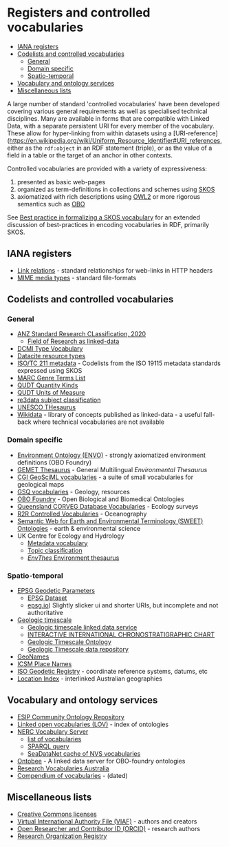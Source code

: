 # Registers and controlled vocabularies

<!-- TOC depthFrom:2 -->
- [IANA registers](#iana-registers)
- [Codelists and controlled vocabularies](#codelists-and-controlled-vocabularies)
  - [General](#general)
  - [Domain specific](#domain-specific)
  - [Spatio-temporal](#spatio-temporal)
- [Vocabulary and ontology services](#vocabulary-and-ontology-services)
- [Miscellaneous lists](#miscellaneous-lists)
<!-- /TOC -->

A large number of standard 'controlled vocabularies' have been developed covering various general requirements as well as specialised technical disciplines. 
Many are available in forms that are compatible with Linked Data, with a separate persistent URI for every member of the vocabulary. 
These allow for hyper-linking from within datasets using a [URI-reference](https://en.wikipedia.org/wiki/Uniform_Resource_Identifier#URI_references, either as the `rdf:object` in an RDF statement (triple), or as the value of a field in a table or the target of an anchor in other contexts. 

Controlled vocabularies are provided with a variety of expressiveness: 
1. presented as basic web-pages
2. organized as term-definitions in collections and schemes using [SKOS](https://www.w3.org/TR/skos-primer/)
3. axiomatized with rich descriptions using [OWL2](https://www.w3.org/TR/owl2-primer/) or more rigorous semantics such as [OBO](http://www.obofoundry.org/) 

See [Best practice in formalizing a SKOS vocabulary](skos-bp.md) for an extended discussion of best-practices in encoding vocabularies in RDF, primarily SKOS. 

## IANA registers
- [Link relations](https://www.iana.org/assignments/link-relations/link-relations.xhtml) - standard relationships for web-links in HTTP headers
- [MIME media types](https://www.iana.org/assignments/media-types/media-types.xhtml) - standard file-formats

## Codelists and controlled vocabularies
### General
- [ANZ Standard Research CLassification, 2020](https://www.abs.gov.au/AUSSTATS/abs@.nsf/Lookup/1297.0Main+Features12020)
  - [Field of Research as linked-data](https://vocabs.ands.org.au/repository/api/lda/anzsrc-for/concept)
- [DCMI Type Vocabulary](https://www.dublincore.org/specifications/dublin-core/dcmi-terms/#section-7)
- [Datacite resource types](https://schema.datacite.org/meta/kernel-4.1/include/datacite-resourceType-v4.1.xsd)
- [ISO/TC 211 metadata](http://registry.it.csiro.au/def/isotc211) - Codelists from the ISO 19115 metadata standards expressed using SKOS
- [MARC Genre Terms List](https://id.loc.gov/vocabulary/marcgt.html)
- [QUDT Quantity Kinds](http://www.qudt.org/doc/2020/08/DOC_VOCAB-QUANTITY-KINDS-ALL-v2.1.html)
- [QUDT Units of Measure](http://www.qudt.org/doc/2020/08/DOC_VOCAB-UNITS-ALL-v2.1.html)
- [re3data subject classification](https://www.re3data.org/browse/by-subject/)
- [UNESCO THesaurus](https://skos.um.es/unescothes/)
- [Wikidata](http://www.wikidata.org) - library of concepts published as linked-data - a useful fall-back where technical vocabularies are not available 

### Domain specific
- [Environment Ontology (ENVO)](http://environmentontology.org/) - strongly axiomatized environment definitions (OBO Foundry)
- [GEMET Thesaurus](https://www.eionet.europa.eu/gemet/en/webservices/) - General Multilingual _Environmental Thesaurus_ 
- [CGI GeoSciML vocabularies](https://geosciml.org/resource/) - a suite of small vocabularies for geological maps
- [GSQ vocabularies](https://github.com/geological-survey-of-queensland/vocabularies/tree/master/vocabularies) - Geology, resources
- [OBO Foundry](http://www.obofoundry.org/) - Open Biological and Biomedical Ontologies
- [Queensland CORVEG Database Vocabularies](https://linkeddata.tern.org.au/viewer/corveg/) - Ecology surveys
- [R2R Controlled Vocabularies](https://www.rvdata.us/about/technical-details/vocabularies) - Oceanography
- [Semantic Web for Earth and Environmental Terminology (SWEET) Ontologies](https://github.com/ESIPFed/sweet) - earth & environmental science 
- UK Centre for Ecology and Hydrology 
  - [Metadata vocabulary](http://vocabs.ceh.ac.uk/edg/tbl/cehmd.editor)
  - [Topic classification](http://vocabs.ceh.ac.uk/edg/tbl/cehmd.editor#http%3A%2F%2Fonto.nerc.ac.uk%2FCEHMD%2Ftopic)
  - [_EnvThes_ Environment thesaurus](http://vocabs.ceh.ac.uk/edg/tbl/EnvThes.editor) 

### Spatio-temporal 
- [EPSG Geodetic Parameters](http://www.epsg-registry.org/)
  - [EPSG Dataset](http://www.epsg.org/EPSGDataset/DownloadDataset.aspx)
  - [epsg.io](http://epsg.io)) Slightly slicker ui and shorter URIs, but incomplete and not authoritative
- [Geologic timescale](https://vocabs.ands.org.au/viewById/196)
  - [Geologic timescale linked data service](http://resource.geosciml.org/classifier/ics/ischart)
  - [INTERACTIVE INTERNATIONAL CHRONOSTRATIGRAPHIC CHART](https://kurrawong.net/timescale/)
  - [Geologic Timescale Ontology](https://github.com/CGI-IUGS/timescale-ont)
  - [Geologic Timescale data repository](https://github.com/CGI-IUGS/timescale-data)
- [GeoNames](http://www.geonames.org/)
- [ICSM Place Names](https://placenames.fsdf.org.au/)
- [ISO Geodetic Registry](https://geodetic.isotc211.org/) - coordinate reference systems, datums, etc
- [Location Index](http://loci.cat/) - interlinked Australian geographies

## Vocabulary and ontology services
- [ESIP Community Ontology Repository](http://cor.esipfed.org/ont/#/) 
- [Linked open vocabularies (LOV)](https://lov.linkeddata.es/) - index of ontologies
- [NERC Vocabulary Server](https://www.bodc.ac.uk/resources/products/web_services/vocab/)
  - [list of vocabularies](https://vocab.nerc.ac.uk/collection/)
  - [SPARQL query](http://vocab.nerc.ac.uk/sparql/)
  - [SeaDataNet cache of NVS vocabularies](http://seadatanet.maris2.nl/v_bodc_vocab_v2/welcome.asp)
- [Ontobee](http://www.ontobee.org/) - A linked data server for OBO-foundry ontologies
- [Research Vocabularies Australia](https://vocabs.ands.org.au/)
- [Compendium of vocabularies](https://confluence.csiro.au/display/VOCAB/Compendium+of+vocabularies) - (dated)

## Miscellaneous lists
- [Creative Commons licenses](http://creativecommons.org/licenses/)
- [Virtual International Authority File (VIAF)](http://viaf.org/) - authors and creators
- [Open Researcher and Contributor ID (ORCID)](http://orcid.org/) - research authors
- [Research Organization Registry](https://ror.org/)

